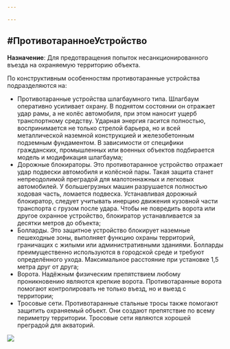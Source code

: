 ```yaml
---

---
```

## **#ПротивотаранноеУстройство**

**Назначение**: Для предотвращения попыток несанкционированного въезда на охраняемую территорию объекта.

По конструктивным особенностям противотаранные устройства подразделяются на:

* Противотаранные устройства шлагбаумного типа. Шлагбаум оперативно усиливает охрану. В поднятом состоянии он отражает удар рамы, а не колёс автомобиля, при этом наносит ущерб транспортному средству. Ударная энергия гасится полностью, воспринимается не только стрелой барьера, но и всей металлической наземной конструкцией и железобетонным подземным фундаментом. В зависимости от специфики гражданских, промышленных или военных объектов подбирается модель и модификация шлагбаума;
* Дорожные блокираторы. Это противотаранное устройство отражает удар подвески автомобиля и колёсной пары. Такая защита станет непреодолимой преградой для малотоннажных и легковых автомобилей. У большегрузных машин разрушается полностью ходовая часть, ломается подвеска. Устанавливая дорожный блокиратор, следует учитывать инерцию движения кузовной части транспорта с грузом после удара. Чтобы не повредить ворота или другое охранное устройство, блокиратор устанавливается за десятки метров до объекта;
* Болларды. Это защитное устройство блокирует наземные пешеходные зоны, выполняет функцию охраны территорий, граничащих с жилыми или административными зданиями. Болларды преимущественно используются в городской среде и требуют определённого ухода. Максимальное расстояние при установке 1,5 метра друг от друга;
* Ворота. Надёжным физическим препятствием любому проникновению являются крепкие ворота. Противотаранные ворота помогают контролировать не только въезд, но и выезд с территории;
* Тросовые сети. Противотаранные стальные тросы также помогают защитить охраняемый объект. Они создают препятствие по всему периметру территории. Тросовые сети являются хорошей преградой для акваторий.

![](/static/protivotaran-ustrojstva1.jpg)